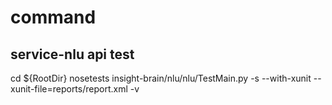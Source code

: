 # command
## service-nlu api test
cd ${RootDir}
nosetests insight-brain/nlu/nlu/TestMain.py  -s --with-xunit --xunit-file=reports/report.xml -v